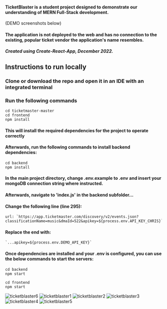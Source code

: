 

#### TicketBlaster is a student project designed to demonstrate our understanding of MERN Full-Stack development.
(DEMO screenshots below)
#### The application is not deployed to the web and has no connection to the existing, popular ticket vendor the application's name resembles.

##### Created using Create-React-App, December 2022.

## **Instructions to run locally**
### Clone or download the repo and open it in an IDE with an integrated terminal
### Run the following commands
```
cd ticketmaster-master 
cd frontend
npm install
```
#### This will install the required dependencies for the project to operate correctly
#### Afterwards, run the following commands to install backend dependencies:

```
cd backend
npm install
```
#### In the main project directory, change .env.example to .env and insert your mongoDB connection string where instructed.
#### Afterwards, navigate to 'index.js' in the backend subfolder...
#### Change the following line (line 295):
```
url: `https://app.ticketmaster.com/discovery/v2/events.json?classificationName=music&dmaId=522&apikey=${process.env.API_KEY_CHRIS}`,
```
#### Replace the end with:
```
`...apikey=${process.env.DEMO_API_KEY}`
```
#### Once dependencies are installed and your .env is configured, you can use the below commands to start the servers:
```
cd backend
npm start
```
```
cd frontend
npm start
```

![ticketblaster6](https://user-images.githubusercontent.com/86622794/208127296-ef28a491-89a9-434a-a508-95ebf11c8536.jpg)
![ticketblaster1](https://user-images.githubusercontent.com/86622794/208127301-ac0cc23b-5293-4332-8843-03d8b0853829.jpg)
![ticketblaster2](https://user-images.githubusercontent.com/86622794/208127302-f8d5685b-8b17-4315-8ef2-397bc91b9b3b.jpg)
![ticketblaster3](https://user-images.githubusercontent.com/86622794/208127303-1ccf8d12-b6ad-46a5-98e1-b01d987a9b1b.jpg)
![ticketblaster4](https://user-images.githubusercontent.com/86622794/208127304-8c2e4ec7-08b0-4a8e-9dd1-684e461bec21.jpg)
![ticketblaster5](https://user-images.githubusercontent.com/86622794/208127307-9792380e-0115-44d2-92f7-42208dec53e0.jpg)
